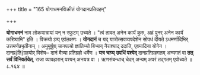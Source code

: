 +++
title = "165 योगाधमनविक्रीतं योगदानप्रतिग्रहम्"

+++

**योगाधमनं** नाम लोकयात्रायां यन् न स्फुटम् उच्यते । "त्वं तावत् अनेन कार्यं कुरु, अहं पुनर् अनेन कार्यं करिष्यामि" इति । विक्रयो ऽप्य् एवंलक्षणः । **योगदानं** च यद् यात्रोत्सवव्यपदेशेन सोपधं दीयते ऽधमर्णादिभिर् उत्तमर्णप्रभृतीनाम् । अमुमूर्षुश् चानपत्यो ज्ञातिभ्यो बिभ्यन् नैराश्याद् ददाति, एवमादिना योगेन । दानप्र[ति]ग्रहयोर् विशेषः- दानं मैत्र्या प्रतिग्रहो धर्मेण । **यत्र चाप्य् उपधिं पश्येद्** दानप्रतिग्रहगतम् अन्यगतं वा **तत् सर्वं विनिवर्तयेत्**, राजा व्यावहारान् पश्यन् अनयत्र वा । ऋणसंबन्धाच् चेदम् अन्यम् अपरं तद्गतम् एवोच्यते ॥ ८.१६४ ॥